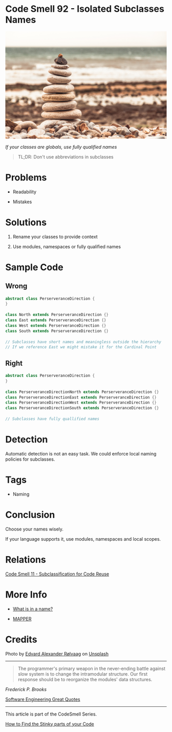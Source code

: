 # Code Smell 92 - Isolated Subclasses Names

![Code Smell 92 - Isolated Subclasses Names](Code%20Smell%2092%20-%20Isolated%20Subclasses%20Names.jpg)

*If your classes are globals, use fully qualified names*

> TL;DR: Don't use abbreviations in subclasses

# Problems

- Readability

- Mistakes

# Solutions

1. Rename your classes to provide context

2. Use modules, namespaces or fully qualified names

# Sample Code

## Wrong

[Gist Url]: # (https://gist.github.com/mcsee/78ec88e709cd2a5efc4a0a09903c5a4e)
```java
abstract class PerserveranceDirection { 
}

class North extends PerserveranceDirection {}
class East extends PerserveranceDirection {}
class West extends PerserveranceDirection {}
class South extends PerserveranceDirection {}

// Subclasses have short names and meaningless outside the hierarchy
// If we reference East we might mistake it for the Cardinal Point
```

## Right

[Gist Url]: # (https://gist.github.com/mcsee/f46bfc303a23c3e6c2d31d7bb4168f28)
```java
abstract class PerserveranceDirection { 
}

class PerserveranceDirectionNorth extends PerserveranceDirection {}
class PerserveranceDirectionEast extends PerserveranceDirection {}
class PerserveranceDirectionWest extends PerserveranceDirection {}
class PerserveranceDirectionSouth extends PerserveranceDirection {}

// Subclasses have fully quallified names
```

# Detection

Automatic detection is not an easy task. We could enforce local naming policies for subclasses.

# Tags

- Naming

# Conclusion

Choose your names wisely.

If your language supports it, use modules, namespaces and local scopes.

# Relations

[Code Smell 11 - Subclassification for Code Reuse](https://github.com/mcsee/Software-Design-Articles/tree/main/Articles/Code%20Smells/Code%20Smell%20%2011%20-%20Subclassification%20for%20Code%20Reuse/readme.md)

# More Info

- [What is in a name?](https://github.com/mcsee/Software-Design-Articles/tree/main/Articles/Theory/What%20exactly%20is%20a%20name%20—%20Part%20I%20The%20Quest/readme.md)

- [MAPPER](https://github.com/mcsee/Software-Design-Articles/tree/main/Articles/Theory/The%20One%20and%20Only%20Software%20Design%20Principle/readme.md)

# Credits

Photo by [Edvard Alexander Rølvaag](https://unsplash.com/@edvardr) on [Unsplash](https://unsplash.com/s/photos/hierarchy)
  
* * *

> The programmer's primary weapon in the never-ending battle against slow system is to change the intramodular structure. Our first response should be to reorganize the modules' data structures.

_Frederick P. Brooks_
 
[Software Engineering Great Quotes](https://github.com/mcsee/Software-Design-Articles/tree/main/Articles/Quotes/Software%20Engineering%20Great%20Quotes/readme.md)

* * *

This article is part of the CodeSmell Series.

[How to Find the Stinky parts of your Code](https://github.com/mcsee/Software-Design-Articles/tree/main/Articles/Code%20Smells/How%20to%20Find%20the%20Stinky%20parts%20of%20your%20Code/readme.md)